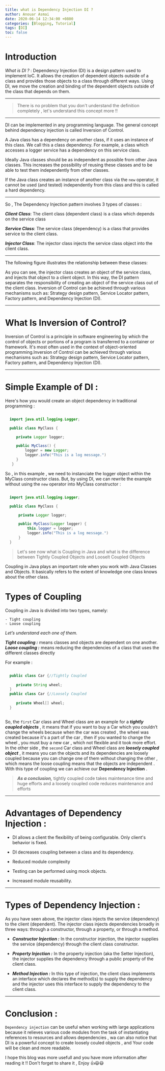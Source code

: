 ```yaml
---
title: what is Dependency Injection DI ?
author: Anouar Asmai
date: 2020-06-14 12:34:00 +0800
categories: [Blogging, Tutorial]
tags: [DI]
toc: false
---
```



# Introduction

 *What is DI ?* : 
   Dependency Injection (DI) is a design pattern used to implement IoC. It allows the creation of dependent objects outside of a class and provides those objects to a class through different ways. Using DI, we move the creation and binding of the dependent objects outside of the class that depends on them.
 
 ***
 
> There is no problem that you don't understand the definition completely , let's understand this concept more !!

***

DI can be implemented in any programming language. The general concept behind dependency injection is called Inversion of Control.

A Java class has a dependency on another class, if it uses an instance of this class. We call this a class dependency. For example, a class which accesses a logger service has a dependency on this service class.

Ideally Java classes should be as independent as possible from other Java classes. This increases the possibility of reusing these classes and to be able to test them independently from other classes.

If the Java class creates an instance of another class via the `new` operator, it cannot be used (and tested) independently from this class and this is called a hard dependency.
 
 
***
 
So , The Dependency Injection pattern involves 3 types of classes :

***Client Class***: The client class (dependent class) is a class which depends on the service class

***Service Class***: The service class (dependency) is a class that provides service to the client class.

***Injector Class***: The injector class injects the service class object into the client class.

***

The following figure illustrates the relationship between these classes:



As you can see, the injector class creates an object of the service class, and injects that object to a client object. In this way, the DI pattern separates the responsibility of creating an object of the service class out of the client class. Inversion of Control can be achieved through various mechanisms such as: Strategy design pattern, Service Locator pattern, Factory pattern, and Dependency Injection (DI).

***


# What Is Inversion of Control?

 Inversion of Control is a principle in software engineering by which the control of objects or portions of a program is transferred to a container or framework. It's most often used in the context of object-oriented programming.Inversion of Control can be achieved through various mechanisms such as: Strategy design pattern, Service Locator pattern, Factory pattern, and Dependency Injection (DI).
 
 ***
 
 # Simple Example of DI :
 
 Here's how you would create an object dependency in traditional programming :
 
 ```java
 
   import java.util.logging.Logger;

   public class MyClass {

      private Logger logger;

      public MyClass() {
          logger = new Logger;
          logger.info("This is a log message.")
      }
    }
  ```
 
So , in this example , we need to instanciate the logger object within the MyClass constructor class.
But, by using DI, we can rewrite the example without using the `new` operator into MyClass constructor :


```java

  import java.util.logging.Logger;

  public class MyClass {

      private Logger logger;

      public MyClass(Logger logger) {
          this.logger = logger;
          logger.info("This is a log message.")
      }
  }
```


 
> Let's see now what is Coupling in Java and what is the difference between Tightly Coupled Objects and Looselt Coupled Objects


 Coupling in Java plays an important role when you work with Java Classes and Objects. It basically refers to the extent of knowledge one class knows about the other class.
 
 
 
# Types of Coupling

Coupling in Java is divided into two types, namely:

    - Tight coupling
    - Loose coupling
    
*Let’s understand each one of them.*


***Tight coupling :*** means classes and objects are dependent on one another.
***Loose coupling :*** means reducing the dependencies of a class that uses the different classes directly

For example :

```java

  public class Car {//Tightly Coupled
  
     private String wheel;
  }
  public class Car {//Loosely Coupled
  
     private Wheel[] wheel;   
  }
  
```


 So, the `first` Car class and Wheel class are an example for a ***tightly coupled objects*** , it means that if you want to buy a Car which you couldn’t change the wheels because when the car was created , the wheel was created because it's a part of the car , then if you wanted to change the wheel , you must buy a new car , which not flexible and it took more effort. In the other side , the `second` Car class and Wheel class are ***loosely coupled object*** , it means you can the objects and its dependencies are loosely coupled because you can change one of them without changing the other , which means the loose coupling means that the objects are independent . With this type of coupling we can achieve our **Dependency Injection** .
 
 
  > ***As a conclusion,*** tightly coupled code takes maintenance time and huge efforts and a loosely coupled code reduces maintenance and efforts
  
  
  ***
  
  
  
  # Advantages of Dependency Injection :
  
  
   - DI allows a client the flexibility of being configurable. Only client's behavior is fixed.
   
   - DI decreases coupling between a class and its dependency.
   
   - Reduced module complexity
   
   - Testing can be performed using mock objects.
   
   - Increased module reusability.
   
  ***
   
   # Types of Dependency Injection :
   

   As you have seen above, the injector class injects the service (dependency) to the client (dependent). The injector class injects dependencies broadly in three ways: through a constructor, through a property, or through a method.

   - ***Constructor Injection :*** In the constructor injection, the injector supplies the service (dependency) through the client class constructor.

   - ***Property Injection :*** In the property injection (aka the Setter Injection), the injector supplies the dependency through a public property of the client class.

   - ***Method Injection :*** In this type of injection, the client class implements an interface which declares the method(s) to supply the dependency and the injector uses this interface to supply the dependency to the client class.
   
***

 # Conclusion :
 
  `Dependency injection` can be useful when working with large applications because it relieves various code modules from the task of instantiating references to resources and allows dependencies , wa can also notice that DI is a powerful concept to create loosely couled objects , and Your code will be clean and more readable.
  
  I hope this blog was more usefull and you have more information after reading it !! Don't forget to share it , Enjoy 👍😃😃



